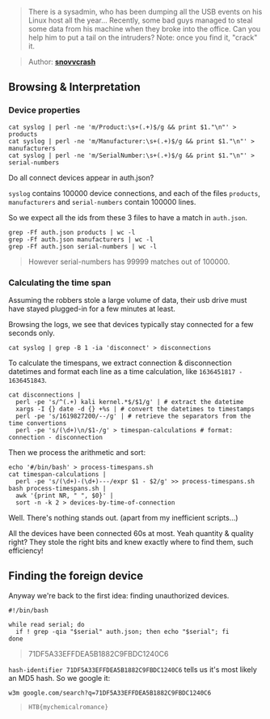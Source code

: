 > There is a sysadmin, who has been dumping all the USB events on his Linux
> host all the year... Recently, some bad guys managed to steal some data from
> his machine when they broke into the office. Can you help him to put a tail on
> the intruders? Note: once you find it, "crack" it.

> Author: **[snovvcrash][author-profile]**

## Browsing & Interpretation

### Device properties

```shell
cat syslog | perl -ne 'm/Product:\s+(.+)$/g && print $1."\n"' > products
cat syslog | perl -ne 'm/Manufacturer:\s+(.+)$/g && print $1."\n"' > manufacturers
cat syslog | perl -ne 'm/SerialNumber:\s+(.+)$/g && print $1."\n"' > serial-numbers
```

Do all connect devices appear in auth.json?

`syslog` contains 100000 device connections, and each of the files `products`, `manufacturers` and `serial-numbers` contain 100000 lines.

So we expect all the ids from these 3 files to have a match in `auth.json`.

```shell
grep -Ff auth.json products | wc -l
grep -Ff auth.json manufacturers | wc -l
grep -Ff auth.json serial-numbers | wc -l
```

> However serial-numbers has 99999 matches out of 100000.

### Calculating the time span

Assuming the robbers stole a large volume of data, their usb drive must have stayed plugged-in for a few minutes at least.

Browsing the logs, we see that devices typically stay connected for a few seconds only.

```shell
cat syslog | grep -B 1 -ia 'disconnect' > disconnections
```

To calculate the timespans, we extract connection & disconnection datetimes and format each line as a time calculation, like `1636451817 - 1636451843`.

```shell
cat disconnections |
  perl -pe 's/^(.+) kali kernel.*$/$1/g' | # extract the datetime
  xargs -I {} date -d {} +%s | # convert the datetimes to timestamps
  perl -pe 's/1619827200/--/g' | # retrieve the separators from the time convertions
  perl -pe 's/(\d+)\n/$1-/g' > timespan-calculations # format: connection - disconnection
```

Then we process the arithmetic and sort:

```shell
echo '#/bin/bash' > process-timespans.sh
cat timespan-calculations |
  perl -pe 's/(\d+)-(\d+)---/expr $1 - $2/g' >> process-timespans.sh
bash process-timespans.sh |
  awk '{print NR, " ", $0}' |
  sort -n -k 2 > devices-by-time-of-connection
```

Well. There's nothing stands out. (apart from my inefficient scripts...)

All the devices have been connected 60s at most.
Yeah quantity & quality right? They stole the right bits and knew exactly where to find them, such efficiency!

## Finding the foreign device

Anyway we're back to the first idea: finding unauthorized devices.

```shell
#!/bin/bash

while read serial; do
  if ! grep -qia "$serial" auth.json; then echo "$serial"; fi
done
```

> 71DF5A33EFFDEA5B1882C9FBDC1240C6

`hash-identifier 71DF5A33EFFDEA5B1882C9FBDC1240C6` tells us it's most likely an
MD5 hash. So we google it:

```
w3m google.com/search?q=71DF5A33EFFDEA5B1882C9FBDC1240C6
```

> `HTB{mychemicalromance}`

[author-profile]: https://app.hackthebox.com/users/51037
